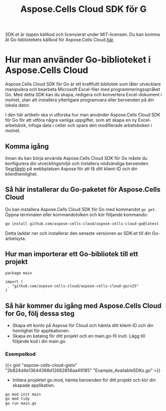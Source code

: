 ﻿---
title: Aspose.Cells Cloud SDK för G
second_title: Aspose.Cells Cloud Documen
type: docs
url: /sv/available-sdks/aspose-cells-cloud-go/
description: Aspose.Cells Cloud SDK för Go ger starkt plattformsoberoende stöd för Go-utvecklare, vilket gör det enkelt att integrera och använda för Windows, Linux eller macOS. Det stöder Excel för att skapa, konvertera, slå samman, dela, skydda, hantera interna objekt och så vidare.
weight: 30
kwords: Go, Excel, Office Cloud, REST API, Diagram, Pivottabell, Tabell, Kalkylblad, PDF, CSV, Json, Markdown
---
 SDK:et är öppen källkod och licensierat under MIT-licensen. Du kan komma åt Go-bibliotekets källkod för Aspose.Cells Cloud.[här](https://github.com/aspose-cells-cloud/aspose-cells-cloud-go).

# **Hur man använder Go-biblioteket i Aspose.Cells Cloud**

Aspose.Cells Cloud SDK för Go är ett kraftfullt bibliotek som låter utvecklare manipulera och bearbeta Microsoft Excel-filer med programmeringsspråket Go. Med detta SDK kan du skapa, redigera och konvertera Excel-dokument i molnet, utan att installera ytterligare programvara eller beroenden på din lokala dator.

I den här artikeln ska vi utforska hur man använder Aspose.Cells Cloud SDK för Go för att utföra några vanliga uppgifter, som att skapa en ny Excel-arbetsbok, infoga data i celler och spara den modifierade arbetsboken i molnet.

## **Komma igång**

 Innan du kan börja använda Aspose.Cells Cloud SDK för Go måste du konfigurera din utvecklingsmiljö och installera nödvändiga beroenden. Se[artikeln](https://docs.aspose.cloud/cells/quickstart/) på webbplatsen Aspose för att få ditt klient-ID och din klienthemlighet.

## Så här installerar du Go-paketet för Aspose.Cells Cloud

Du kan installera Aspose.Cells Cloud SDK för Go med kommandot `go get`. Öppna terminalen eller kommandotolken och kör följande kommando:

```bash
go install github.com/aspose-cells-cloud/aspose-cells-cloud-go@latest
```

Detta laddar ner och installerar den senaste versionen av SDK:et till din Go-arbetsyta.

## Hur man importerar ett Go-bibliotek till ett projekt

```golang
package main

import (
 . "github.com/aspose-cells-cloud/aspose-cells-cloud-go/v25"
)
```

## Så här kommer du igång med Aspose.Cells Cloud for Go, följ dessa steg

- Skapa ett konto på Aspose för Cloud och hämta ditt klient-ID och din hemlighet för applikationen.
- Skapa en katalog för ditt projekt och en main.go-fil inuti. Lägg till följande kod i din main.go.

### **Exempelkod**

{{< gist "aspose-cells-cloud-gists" "2b824d4e13644368d12682856aa49185" "Example_AvailableSDKs.go" >}}

- Initiera projektet go.mod, hämta beroenden för ditt projekt och kör din skapade applikation.

```bash
go mod init main
go mod tidy
go run main.go

```
